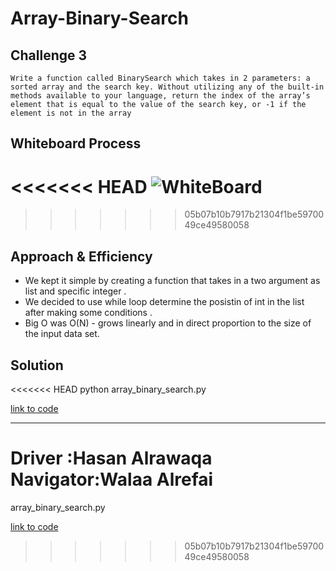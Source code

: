 # Array-Binary-Search

## Challenge 3
    Write a function called BinarySearch which takes in 2 parameters: a sorted array and the search key. Without utilizing any of the built-in methods available to your language, return the index of the array’s element that is equal to the value of the search key, or -1 if the element is not in the array

## Whiteboard Process
<<<<<<< HEAD
![WhiteBoard](whiteboard.jpg)
=======
<!-- Embedded whiteboard image -->
>>>>>>> 05b07b10b7917b21304f1be5970049ce49580058

## Approach & Efficiency
- We kept it simple by creating a function that takes in a two argument as list and specific integer . 
- We decided to use while loop determine the posistin of int in the list after making some conditions . 
- Big O was O(N) - grows linearly and in direct proportion to the size of the input data set.

## Solution
<<<<<<< HEAD
python array_binary_search.py

 [link to code](array_binary_search.py)

 ------------

 __Driver__ :Hasan Alrawaqa <br>
 __Navigator__:Walaa Alrefai
=======
array_binary_search.py

 [link to code](array_binary_search.py)
>>>>>>> 05b07b10b7917b21304f1be5970049ce49580058
